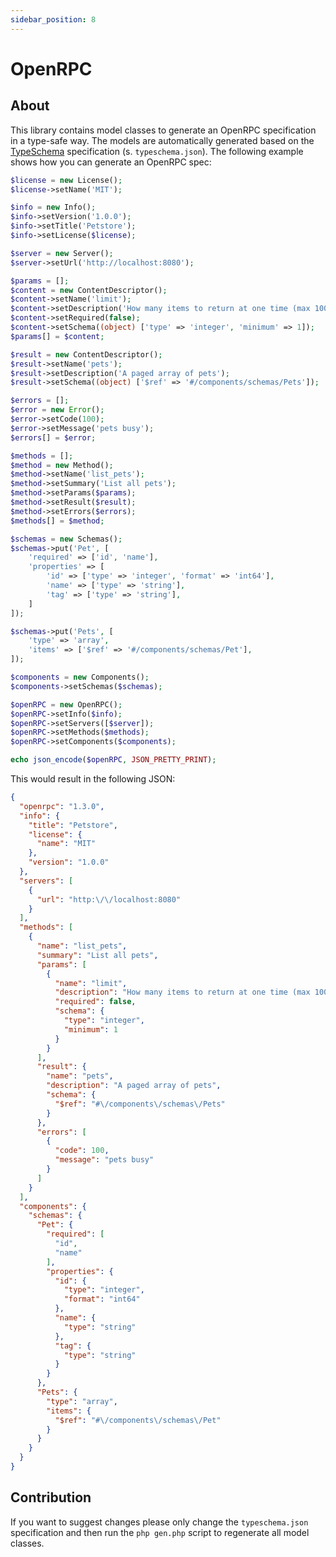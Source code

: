 ```yaml
---
sidebar_position: 8
---
```


# OpenRPC

## About

This library contains model classes to generate an OpenRPC specification in a type-safe way. The models are
automatically generated based on the [TypeSchema](https://typeschema.org/) specification (s. `typeschema.json`). The
following example shows how you can generate an OpenRPC spec:

```php
$license = new License();
$license->setName('MIT');

$info = new Info();
$info->setVersion('1.0.0');
$info->setTitle('Petstore');
$info->setLicense($license);

$server = new Server();
$server->setUrl('http://localhost:8080');

$params = [];
$content = new ContentDescriptor();
$content->setName('limit');
$content->setDescription('How many items to return at one time (max 100)');
$content->setRequired(false);
$content->setSchema((object) ['type' => 'integer', 'minimum' => 1]);
$params[] = $content;

$result = new ContentDescriptor();
$result->setName('pets');
$result->setDescription('A paged array of pets');
$result->setSchema((object) ['$ref' => '#/components/schemas/Pets']);

$errors = [];
$error = new Error();
$error->setCode(100);
$error->setMessage('pets busy');
$errors[] = $error;

$methods = [];
$method = new Method();
$method->setName('list_pets');
$method->setSummary('List all pets');
$method->setParams($params);
$method->setResult($result);
$method->setErrors($errors);
$methods[] = $method;

$schemas = new Schemas();
$schemas->put('Pet', [
    'required' => ['id', 'name'],
    'properties' => [
        'id' => ['type' => 'integer', 'format' => 'int64'],
        'name' => ['type' => 'string'],
        'tag' => ['type' => 'string'],
    ]
]);

$schemas->put('Pets', [
    'type' => 'array',
    'items' => ['$ref' => '#/components/schemas/Pet'],
]);

$components = new Components();
$components->setSchemas($schemas);

$openRPC = new OpenRPC();
$openRPC->setInfo($info);
$openRPC->setServers([$server]);
$openRPC->setMethods($methods);
$openRPC->setComponents($components);

echo json_encode($openRPC, JSON_PRETTY_PRINT);

```

This would result in the following JSON:

```json
{
  "openrpc": "1.3.0",
  "info": {
    "title": "Petstore",
    "license": {
      "name": "MIT"
    },
    "version": "1.0.0"
  },
  "servers": [
    {
      "url": "http:\/\/localhost:8080"
    }
  ],
  "methods": [
    {
      "name": "list_pets",
      "summary": "List all pets",
      "params": [
        {
          "name": "limit",
          "description": "How many items to return at one time (max 100)",
          "required": false,
          "schema": {
            "type": "integer",
            "minimum": 1
          }
        }
      ],
      "result": {
        "name": "pets",
        "description": "A paged array of pets",
        "schema": {
          "$ref": "#\/components\/schemas\/Pets"
        }
      },
      "errors": [
        {
          "code": 100,
          "message": "pets busy"
        }
      ]
    }
  ],
  "components": {
    "schemas": {
      "Pet": {
        "required": [
          "id",
          "name"
        ],
        "properties": {
          "id": {
            "type": "integer",
            "format": "int64"
          },
          "name": {
            "type": "string"
          },
          "tag": {
            "type": "string"
          }
        }
      },
      "Pets": {
        "type": "array",
        "items": {
          "$ref": "#\/components\/schemas\/Pet"
        }
      }
    }
  }
}
```

## Contribution

If you want to suggest changes please only change the `typeschema.json` specification and then run
the `php gen.php` script to regenerate all model classes.
